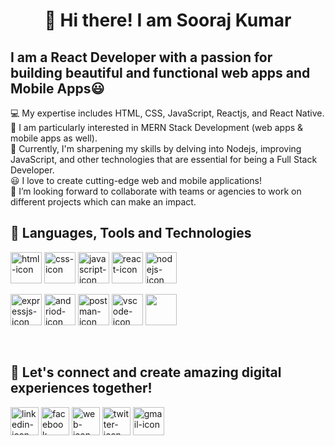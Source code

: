 <h1 style=" text-align: center;">👋 Hi there! I am Sooraj Kumar</h1>
<h2> I am a React Developer with a passion for building beautiful and functional web apps and Mobile Apps😃</h2>

💻 My expertise includes HTML, CSS, JavaScript, Reactjs, and React Native. <br>
📱 I am particularly interested in MERN Stack Development (web apps & mobile apps as well). <br>
💪 Currently, I'm sharpening my skills by delving into Nodejs, improving JavaScript, and other technologies that are essential for being a Full Stack Developer. <br>
😃 I love to create cutting-edge web and mobile applications! <br>
💞️ I’m looking forward to collaborate with teams or agencies to work on different projects which can make an impact.<br>


<h2>📖 Languages, Tools and Technologies</h2>
<div style="display: inline-blocks">
<img src="https://cdn-icons-png.flaticon.com/512/919/919827.png" alt="html-icon" style="width:50px; height:50px"/> <img src="https://cdn-icons-png.flaticon.com/512/919/919826.png" alt="css-icon" style="width:50px; height:50px"/> <img src="https://cdn-icons-png.flaticon.com/512/5968/5968292.png" alt="javascript-icon" style="width:50px; height:50px"/> <img src="https://ionicframework.com/docs/icons/logo-react-icon.png" alt="react-icon" style="width:50px; height:50px"/> <img src="https://icon-library.com/images/node-js-icon/node-js-icon-8.jpg" alt="nodejs-icon" style="width:50px; height:50px"/>
  
  
<img src="https://jsurt.github.io/jacks-portfolio/images/color-express-icon%20(1).png" alt="expressjs-icon" style="width:50px; height:50px"/> <img src="https://cdn-icons-png.flaticon.com/512/174/174836.png" alt="andriod-icon" style="width:50px; height:50px"/> <img src="https://static-00.iconduck.com/assets.00/postman-icon-497x512-beb7sy75.png" alt="postman-icon" style="width:50px; height:50px"/> <img src="https://cdn.worldvectorlogo.com/logos/visual-studio-code-1.svg" alt="vscode-icon" style="width:50px; height:50px"/> <img src="https://upload.wikimedia.org/wikipedia/commons/thumb/4/4c/Adobe_Creative_Cloud_rainbow_icon.svg/2101px-Adobe_Creative_Cloud_rainbow_icon.svg.png" style="width:50px; height:50px"/>
</div>
<br>
<h2>🚀 Let's connect and create amazing digital experiences together!</h2>
<a href="https://linkedin.com/in/meetsoorajkumar" ><img src="https://cdn-icons-png.flaticon.com/512/174/174857.png" alt="linkedin-icon" style="width:45px; height:45px"/></a> <a href="https://facebook.com/sooraj-kumar-gogia"><img src="https://seeklogo.com//images/F/facebook-logo-966BBFBC34-seeklogo.com.png" alt="facebook-icon" style="width:45px; height:45px"/></a> <a href="https://sooraj-kumar-gogia.github.io/portfolio/"><img src="https://icons-for-free.com/download-icon-high+quality+social+social+media+square+website+www+icon-1320192619856305568_512.png" alt="web-icon" style="width:45px; height:45px"/></a> <a href="https://twitter.com/sooraj_gogia"><img src="https://cdn-icons-png.flaticon.com/512/3938/3938028.png" alt="twitter-icon" style="width:45px; height:45px" /></a> <a href="mailto: surajgogia074@gmail.com"><img src="https://upload.wikimedia.org/wikipedia/commons/thumb/7/7e/Gmail_icon_%282020%29.svg/1024px-Gmail_icon_%282020%29.svg.png" alt="gmail-icon" style="width:50px; height:45px"/></a>

























<!---
Sooraj-Kumar-Gogia/Sooraj-Kumar-Gogia is a ✨ special ✨ repository because its `README.md` (this file) appears on your GitHub profile.
You can click the Preview link to take a look at your changes.
--->
